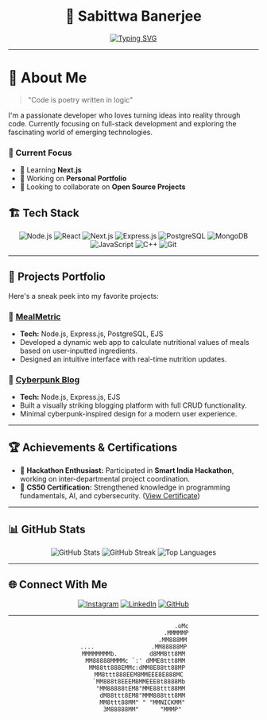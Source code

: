 <div align="center">

# 🌟 Sabittwa Banerjee

[![Typing SVG](https://readme-typing-svg.herokuapp.com?font=Fira+Code&weight=600&pause=1000&color=39FF14&center=true&vCenter=true&width=500&lines=Full-Stack+Web+Developer;IoT+Engineering+Student;Hackathon+Finalist;Photography+Aficionado)](https://git.io/typing-svg)

</div>

---
# 🚀 About Me

> "Code is poetry written in logic"

I'm a passionate developer who loves turning ideas into reality through code. Currently focusing on full-stack development and exploring the fascinating world of emerging technologies.

### 🎯 Current Focus
- 🌱 Learning **Next.js**
- 🔭 Working on **Personal Portfolio**
- 👯 Looking to collaborate on **Open Source Projects**

## 🏗️ Tech Stack

<div align="center">

![Node.js](https://img.shields.io/badge/Node.js-%2343853D.svg?style=for-the-badge&logo=node.js&logoColor=white)
![React](https://img.shields.io/badge/React-%2361DAFB.svg?style=for-the-badge&logo=react&logoColor=black)
![Next.js](https://img.shields.io/badge/Next.js-%23000000.svg?style=for-the-badge&logo=next.js&logoColor=white)
![Express.js](https://img.shields.io/badge/Express.js-%23000000.svg?style=for-the-badge&logo=express&logoColor=white)
![PostgreSQL](https://img.shields.io/badge/PostgreSQL-%23336791.svg?style=for-the-badge&logo=postgresql&logoColor=white)
![MongoDB](https://img.shields.io/badge/MongoDB-%2347A248.svg?style=for-the-badge&logo=mongodb&logoColor=white)
![JavaScript](https://img.shields.io/badge/JavaScript-%23F7DF1E.svg?style=for-the-badge&logo=javascript&logoColor=black)
![C++](https://img.shields.io/badge/C++-%2300599C.svg?style=for-the-badge&logo=c%2B%2B&logoColor=white)
![Git](https://img.shields.io/badge/Git-%23F05033.svg?style=for-the-badge&logo=git&logoColor=white)

</div>

---

## 🌟 Projects Portfolio

Here's a sneak peek into my favorite projects:

### 📌 [**MealMetric**](https://github.com/strangely-true/MealMetric)
- **Tech:** Node.js, Express.js, PostgreSQL, EJS
- Developed a dynamic web app to calculate nutritional values of meals based on user-inputted ingredients.
- Designed an intuitive interface with real-time nutrition updates.

### 📌 [**Cyberpunk Blog**](https://github.com/strangely-true/capstone-blog)
- **Tech:** Node.js, Express.js, EJS
- Built a visually striking blogging platform with full CRUD functionality.
- Minimal cyberpunk-inspired design for a modern user experience.

---

## 🏆 Achievements & Certifications

- 💼 **Hackathon Enthusiast:** Participated in **Smart India Hackathon**, working on inter-departmental project coordination.
- 🏅 **CS50 Certification:** Strengthened knowledge in programming fundamentals, AI, and cybersecurity. ([View Certificate](https://certificates.cs50.io/0f5365d3-ca9c-4ffe-98db-a5f6fd0b1708.pdf?size=a4))

---

## 📊 GitHub Stats

<div align="center">

![GitHub Stats](https://github-readme-stats.vercel.app/api?username=strangely-true&show_icons=true&theme=tokyonight)
![GitHub Streak](https://github-readme-streak-stats.herokuapp.com/?user=strangely-true&theme=tokyonight)
![Top Languages](https://github-readme-stats.vercel.app/api/top-langs/?username=strangely-true&layout=compact&theme=tokyonight)

</div>

---

## 🌐 Connect With Me

<div align="center">

[![Instagram](https://img.shields.io/badge/Instagram-%23E4405F.svg?style=for-the-badge&logo=Instagram&logoColor=white)](https://instagram.com/strangely_true)
[![LinkedIn](https://img.shields.io/badge/LinkedIn-%230077B5.svg?style=for-the-badge&logo=linkedin&logoColor=white)](https://linkedin.com/in/sabittwa-banerjee-ab52b5291)
[![GitHub](https://img.shields.io/badge/GitHub-%23181717.svg?style=for-the-badge&logo=github&logoColor=white)](https://github.com/strangely-true)

</div>

---

<div align="center">

```ascii
                           .oMc
                        .MMMMMP
                      .MM888MM
....                .MM88888MP
MMMMMMMMb.         d8MM8tt8MM
 MM88888MMMMc `:' dMME8ttt8MM
  MM88tt888EMMc:dMM8E88tt88MP
   MM8ttt888EEM8MMEEE8E888MC
   `MM888t8EEEM8MMEEE8t8888Mb
    "MM88888tEM8"MME88ttt88MM
     dM88ttt8EM8"MMM888ttt8MM
     MM8ttt88MM" " "MMNICKMM"
     3M88888MM"      "MMMP"


```
</div>
